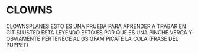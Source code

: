 # CLOWNS
CLOWNSPLANES
ESTO ES UNA PRUEBA PARA APRENDER A TRABAR EN GIT
SI USTED ESTA LEYENDO ESTO ES POR QUE ES UNA PINCHE VERGA Y OBVIAMENTE PERTENECE AL GSIGFAM
PICATE LA COLA (FRASE DEL PUPPET)
